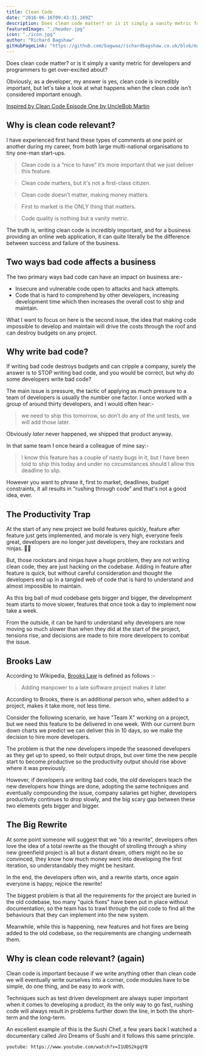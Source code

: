 ```yaml
---
title: Clean Code
date: "2016-06-16T09:43:31.169Z"
description: Does clean code matter? or is it simply a vanity metric for developers and programmers to get over-excited about?
featuredImage: "./header.jpg"
icon: "./icon.jpg"
author: "Richard Bagshaw"
gitHubPageLink: "https://github.com/bagwaa/richardbagshaw.co.uk/blob/master/content/blog/clean-code/index.md"
---
```


Does clean code matter? or is it simply a vanity metric for developers and programmers to get over-excited about?

Obviously, as a developer, my answer is yes, clean code is incredibly important, but let's take a look at what happens when the clean code isn’t considered important enough.

[Inspired by Clean Code Episode One by UncleBob Martin](https://cleancoders.com/video-details/clean-code-episode-1)

## Why is clean code relevant?

I have experienced first hand these types of comments at one point or another during my career, from both large multi-national organisations to tiny one-man start-ups.

> Clean code is a “nice to have” it’s more important that we just deliver this feature.

> Clean code matters, but it's not a first-class citizen.

> Clean code doesn’t matter, making money matters.

> First to market is the ONLY thing that matters.

> Code quality is nothing but a vanity metric.

The truth is, writing clean code is incredibly important, and for a business providing an online web application, it can quite literally be the difference between success and failure of the business.

## Two ways bad code affects a business

The two primary ways bad code can have an impact on business are:-

- Insecure and vulnerable code open to attacks and hack attempts.
- Code that is hard to comprehend by other developers, increasing development time which then increases the overall cost to ship and maintain.

What I want to focus on here is the second issue, the idea that making code impossible to develop and maintain will drive the costs through the roof and can destroy budgets on any project.

## Why write bad code?

If writing bad code destroys budgets and can cripple a company, surely the answer is to STOP writing bad code, and you would be correct, but why do some developers write bad code?

The main issue is pressure, the tactic of applying as much pressure to a team of developers is usually the number one factor. I once worked with a group of around thirty developers, and I would often hear:-

> we need to ship this tomorrow, so don’t do any of the unit tests, we will add those later.

Obviously _later_ never happened, we shipped that product anyway.

In that same team I once heard a colleague of mine say:-

> I know this feature has a couple of nasty bugs in it, but I have been told to ship this today and under no circumstances should I allow this deadline to slip.

However you want to phrase it, first to market, deadlines, budget constraints, it all results in “rushing through code” and that's not a good idea, ever.

## The Productivity Trap

At the start of any new project we build features quickly, feature after feature just gets implemented, and morale is very high, everyone feels great, developers are no longer just developers, they are rockstars and ninjas. 🎸💪

But, those rockstars and ninjas have a huge problem, they are not writing clean code, they are just hacking on the codebase. Adding in feature after feature is quick, but without careful consideration and thought the developers end up in a tangled web of code that is hard to understand and almost impossible to maintain.

As this big ball of mud codebase gets bigger and bigger, the development team starts to move slower, features that once took a day to implement now take a week.

From the outside, it can be hard to understand why developers are now moving so much slower than when they did at the start of the project, tensions rise, and decisions are made to hire more developers to combat the issue.

## Brooks Law

According to Wikipedia, [Brooks Law](https://en.wikipedia.org/wiki/Brooks%27s_law) is defined as follows :-

> Adding manpower to a late software project makes it later

According to Brooks, there is an additional person who, when added to a project, makes it take more, not less time.

Consider the following scenario, we have "Team X" working on a project, but we need this feature to be delivered in one week. With our current burn down charts we predict we can deliver this in 10 days, so we make the decision to hire more developers.

The problem is that the new developers impede the seasoned developers as they get up to speed, so their output drops, but over time the new people start to become productive so the productivity output should rise above where it was previously.

However, if developers are writing bad code, the old developers teach the new developers how things are done, adopting the same techniques and eventually compounding the issue, company salaries get higher, developers productivity continues to drop slowly, and the big scary gap between these two elements gets bigger and bigger.

## The Big Rewrite

At some point someone will suggest that we “do a rewrite”, developers often love the idea of a total rewrite as the thought of strolling through a shiny new greenfield project is all but a distant dream, others might no be so convinced, they know how much money went into developing the first iteration, so understandably they might be hesitant.

In the end, the developers often win, and a rewrite starts, once again everyone is happy, rejoice the rewrite!

The biggest problem is that all the requirements for the project are buried in the old codebase, too many "quick fixes" have been put in place without documentation, so the team has to trawl through the old code to find all the behaviours that they can implement into the new system.

Meanwhile, while this is happening, new features and hot fixes are being added to the old codebase, so the requirements are changing underneath them.

## Why is clean code relevant? (again)

Clean code is important because if we write anything other than clean code we will eventually write ourselves into a corner, code modules have to be simple, do one thing, and be easy to work with.

Techniques such as test driven development are always super important when it comes to developing a product, its the only way to go fast, rushing code will always result in problems further down the line, in both the short-term and the long-term.

An excellent example of this is the Sushi Chef, a few years back I watched a documentary called Jiro Dreams of Sushi and it follows this same principle.

`youtube: https://www.youtube.com/watch?v=I1UDS2kgqY8`
